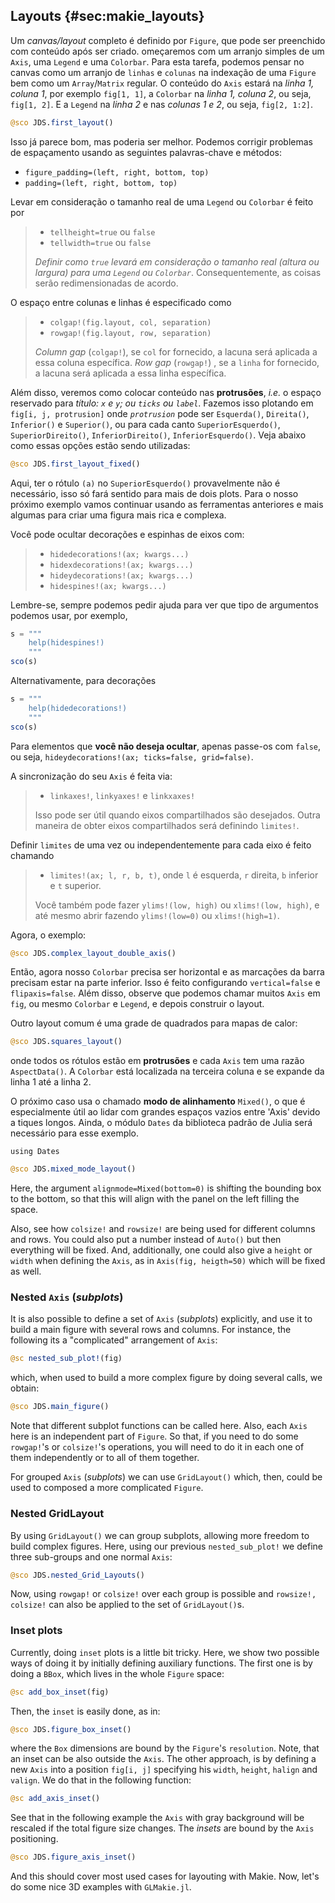 ## Layouts {#sec:makie_layouts}

Um _canvas/layout_ completo é definido por `Figure`, que pode ser preenchido com conteúdo após ser criado.
omeçaremos com um arranjo simples de um `Axis`, uma `Legend` e uma `Colorbar`.
Para esta tarefa, podemos pensar no canvas como um arranjo de `linhas` e `colunas` na indexação de uma `Figure` bem como um `Array`/`Matrix` regular.
O conteúdo do `Axis` estará na _linha 1, coluna 1_, por exemplo `fig[1, 1]`, a `Colorbar` na _linha 1, coluna 2_, ou seja, `fig[1, 2]`.
E a `Legend` na _linha 2_ e nas _colunas 1 e 2_, ou seja, `fig[2, 1:2]`.

```jl
@sco JDS.first_layout()
```

Isso já parece bom, mas poderia ser melhor. Podemos corrigir problemas de espaçamento usando as seguintes palavras-chave e métodos:

- `figure_padding=(left, right, bottom, top)`
- `padding=(left, right, bottom, top)`

Levar em consideração o tamanho real de uma `Legend` ou `Colorbar` é feito por

> - `tellheight=true` ou `false`
> - `tellwidth=true` ou `false`
>
> _Definir como `true` levará em consideração o tamanho real (altura ou largura) para uma `Legend` ou `Colorbar`_.
> Consequentemente, as coisas serão redimensionadas de acordo.

O espaço entre colunas e linhas é especificado como

> - `colgap!(fig.layout, col, separation)`
> - `rowgap!(fig.layout, row, separation)`
>
> _Column gap_ (`colgap!`), se `col` for fornecido, a lacuna será aplicada a essa coluna específica.
>_Row gap_ (`rowgap!`) , se a `linha` for fornecido, a lacuna será aplicada a essa linha específica.

Além disso, veremos como colocar conteúdo nas **protrusões**, _i.e._ o espaço reservado para _título: `x` e `y`; ou `ticks` ou `label`_.
Fazemos isso plotando em `fig[i, j, protrusion]` onde _`protrusion`_ pode ser `Esquerda()`, `Direita()`, `Inferior()` e `Superior()`, ou para cada canto `SuperiorEsquerdo()`, `SuperiorDireito()`, `InferiorDireito()`, `InferiorEsquerdo()`.
Veja abaixo como essas opções estão sendo utilizadas:

```jl
@sco JDS.first_layout_fixed()
```

Aqui, ter o rótulo `(a)` no `SuperiorEsquerdo()` provavelmente não é necessário, isso só fará sentido para mais de dois plots.
Para o nosso próximo exemplo vamos continuar usando as ferramentas anteriores e mais algumas para criar uma figura mais rica e complexa.

Você pode ocultar decorações e espinhas de eixos com:

> - `hidedecorations!(ax; kwargs...)`
> - `hidexdecorations!(ax; kwargs...)`
> - `hideydecorations!(ax; kwargs...)`
> - `hidespines!(ax; kwargs...)`

Lembre-se, sempre podemos pedir ajuda para ver que tipo de argumentos podemos usar, por exemplo,

```jl
s = """
    help(hidespines!)
    """
sco(s)
```

Alternativamente, para decorações

```jl
s = """
    help(hidedecorations!)
    """
sco(s)
```

Para elementos que **você não deseja ocultar**, apenas passe-os com `false`, ou seja, `hideydecorations!(ax; ticks=false, grid=false)`.


A sincronização do seu `Axis` é feita via:

> - `linkaxes!`, `linkyaxes!` e `linkxaxes!`
>
> Isso pode ser útil quando eixos compartilhados são desejados.
> Outra maneira de obter eixos compartilhados será definindo `limites!`.

Definir `limites` de uma vez ou independentemente para cada eixo é feito chamando

> - `limites!(ax; l, r, b, t)`, onde `l` é esquerda, `r` direita, `b` inferior e `t` superior.
>
> Você também pode fazer `ylims!(low, high)` ou `xlims!(low, high)`, e até mesmo abrir fazendo `ylims!(low=0)` ou `xlims!(high=1)`.

Agora, o exemplo:

```jl
@sco JDS.complex_layout_double_axis()
```

Então, agora nosso `Colorbar` precisa ser horizontal e as marcações da barra precisam estar na parte inferior.
Isso é feito configurando `vertical=false` e `flipaxis=false`.
Além disso, observe que podemos chamar muitos `Axis` em `fig`, ou mesmo `Colorbar` e `Legend`, e depois construir o layout.

Outro layout comum é uma grade de quadrados para mapas de calor:

```jl
@sco JDS.squares_layout()
```

onde todos os rótulos estão em **protrusões** e cada `Axis` tem uma razão `AspectData()`.
A `Colorbar` está localizada na terceira coluna e se expande da linha 1 até a linha 2.

O próximo caso usa o chamado **modo de alinhamento** `Mixed()`, o que é especialmente útil ao lidar com grandes espaços vazios entre 'Axis' devido a tiques longos.
Ainda, o módulo `Dates` da biblioteca padrão de Julia será necessário para esse exemplo.

```
using Dates
```

```jl
@sco JDS.mixed_mode_layout()
```

Here, the argument `alignmode=Mixed(bottom=0)` is shifting the bounding box to the bottom, so that this will align with the panel on the left filling the space.

Also, see how `colsize!` and `rowsize!` are being used for different columns and rows.
You could also put a number instead of `Auto()` but then everything will be fixed.
And, additionally, one could also give a `height` or `width` when defining the `Axis`, as in `Axis(fig, heigth=50)` which will be fixed as well.

### Nested `Axis` (_subplots_)

It is also possible to define a set of `Axis` (_subplots_) explicitly, and use it to build a main figure with several rows and columns.
For instance, the following its a "complicated" arrangement of `Axis`:

```jl
@sc nested_sub_plot!(fig)
```

which, when used to build a more complex figure by doing several calls, we obtain:

```jl
@sco JDS.main_figure()
```

Note that different subplot functions can be called here.
Also, each `Axis` here is an independent part of `Figure`.
So that, if you need to do some `rowgap!`'s or `colsize!`'s operations, you will need to do it in each one of them independently or to all of them together.

For grouped `Axis` (_subplots_) we can use `GridLayout()` which, then, could be used to composed a more complicated `Figure`.

### Nested GridLayout

By using `GridLayout()` we can group subplots, allowing more freedom to build complex figures.
Here, using our previous `nested_sub_plot!` we define three sub-groups and one normal `Axis`:

```jl
@sco JDS.nested_Grid_Layouts()
```

Now, using `rowgap!` or `colsize!` over each group is possible and `rowsize!, colsize!` can also be applied to the set of `GridLayout()`s.

### Inset plots

Currently, doing `inset` plots is a little bit tricky.
Here, we show two possible ways of doing it by initially defining auxiliary functions.
The first one is by doing a `BBox`, which lives in the whole `Figure` space:

```jl
@sc add_box_inset(fig)
```

Then, the `inset` is easily done, as in:

```jl
@sco JDS.figure_box_inset()
```

where the `Box` dimensions are bound by the `Figure`'s `resolution`.
Note, that an inset can be also outside the `Axis`.
The other approach, is by defining a new `Axis` into a position `fig[i, j]` specifying his `width`, `height`, `halign` and `valign`.
We do that in the following function:

```jl
@sc add_axis_inset()
```

See that in the following example the `Axis` with gray background will be rescaled if the total figure size changes.
The _insets_ are bound by the `Axis` positioning.

```jl
@sco JDS.figure_axis_inset()
```

And this should cover most used cases for layouting with Makie.
Now, let's do some nice 3D examples with  `GLMakie.jl`.
